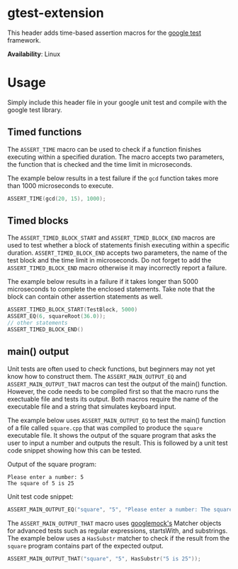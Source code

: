 # gtest-extension
This header adds time-based assertion macros for the [google test](https://github.com/google/googletest) framework.

**Availability**: Linux

# Usage
Simply include this header file in your google unit test and compile with the google test library.

## Timed functions
The `ASSERT_TIME` macro can be used to check if a function finishes executing within a specified duration. The macro accepts two parameters, the function that is checked and the time limit in microseconds.

The example below results in a test failure if the `gcd` function takes more than 1000 microseconds to execute.

```cpp
ASSERT_TIME(gcd(20, 15), 1000);
```

## Timed blocks
The `ASSERT_TIMED_BLOCK_START` and `ASSERT_TIMED_BLOCK_END` macros are used to test whether a block of statements finish executing within a specific duration. `ASSERT_TIMED_BLOCK_END` accepts two parameters, the name of the test block and the time limit in microseconds. Do not forget to add the `ASSERT_TIMED_BLOCK_END` macro otherwise it may incorrectly report a failure.

The example below results in a failure if it takes longer than 5000 microseconds to complete the enclosed statements. Take note that the block can contain other assertion statements as well.

```cpp
ASSERT_TIMED_BLOCK_START(TestBlock, 5000)
ASSERT_EQ(6, squareRoot(36.0));
// other statements
ASSERT_TIMED_BLOCK_END()
```

## main() output
Unit tests are often used to check functions, but beginners may not yet know how to construct them. The `ASSERT_MAIN_OUTPUT_EQ` and `ASSERT_MAIN_OUTPUT_THAT` macros can test the output of the main() function. However, the code needs to be compiled first so that the macro runs the exectuable file and tests its output. Both macros require the name of the executable file and a string that simulates keyboard input.

The example below uses `ASSERT_MAIN_OUTPUT_EQ` to test the main() function of a file called `square.cpp` that was compiled to produce the `square` executable file. It shows the output of the square program that asks the user to input a number and outputs the result. This is followed by a unit test code snippet showing how this can be tested.

Output of the square program:

```
Please enter a number: 5
The square of 5 is 25
```
Unit test code snippet:

```cpp
ASSERT_MAIN_OUTPUT_EQ("square", "5", "Please enter a number: The square of 5 is 25");
```

The `ASSERT_MAIN_OUTPUT_THAT` macro uses [googlemock's](https://github.com/google/googletest/tree/master/googlemock) Matcher objects for advanced tests such as regular expressions, startsWith, and substrings. The example below uses a `HasSubstr` matcher to check if the result from the `square` program contains part of the expected output.

```cpp
ASSERT_MAIN_OUTPUT_THAT("square", "5", HasSubstr("5 is 25"));
```
